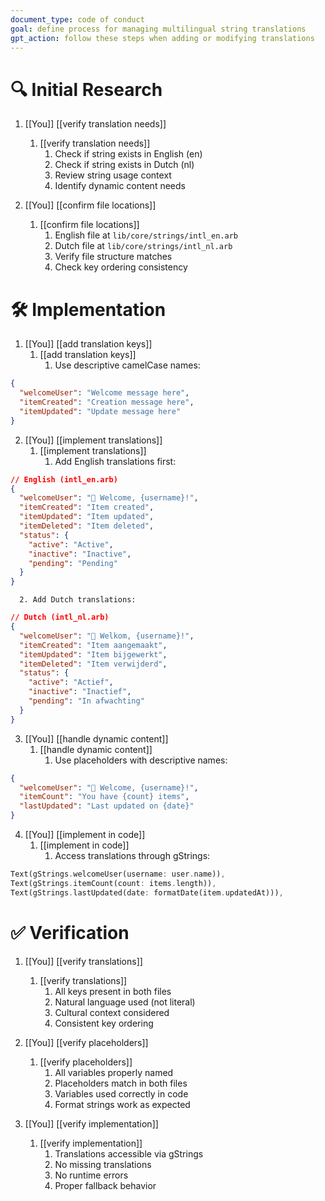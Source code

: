 ```yaml
---
document_type: code of conduct
goal: define process for managing multilingual string translations
gpt_action: follow these steps when adding or modifying translations
---
```


# 🔍 Initial Research

1. [[You]] [[verify translation needs]]
   1. [[verify translation needs]]
      1. Check if string exists in English (en)
      2. Check if string exists in Dutch (nl)
      3. Review string usage context
      4. Identify dynamic content needs

2. [[You]] [[confirm file locations]]
   1. [[confirm file locations]]
      1. English file at `lib/core/strings/intl_en.arb`
      2. Dutch file at `lib/core/strings/intl_nl.arb`
      3. Verify file structure matches
      4. Check key ordering consistency

# 🛠️ Implementation

1. [[You]] [[add translation keys]]
   1. [[add translation keys]]
      1. Use descriptive camelCase names:
```json
{
  "welcomeUser": "Welcome message here",
  "itemCreated": "Creation message here",
  "itemUpdated": "Update message here"
}
```

2. [[You]] [[implement translations]]
   1. [[implement translations]]
      1. Add English translations first:
```json
// English (intl_en.arb)
{
  "welcomeUser": "👋 Welcome, {username}!",
  "itemCreated": "Item created",
  "itemUpdated": "Item updated",
  "itemDeleted": "Item deleted",
  "status": {
    "active": "Active",
    "inactive": "Inactive",
    "pending": "Pending"
  }
}
```
      2. Add Dutch translations:
```json
// Dutch (intl_nl.arb)
{
  "welcomeUser": "👋 Welkom, {username}!",
  "itemCreated": "Item aangemaakt",
  "itemUpdated": "Item bijgewerkt",
  "itemDeleted": "Item verwijderd",
  "status": {
    "active": "Actief",
    "inactive": "Inactief",
    "pending": "In afwachting"
  }
}
```

3. [[You]] [[handle dynamic content]]
   1. [[handle dynamic content]]
      1. Use placeholders with descriptive names:
```json
{
  "welcomeUser": "👋 Welcome, {username}!",
  "itemCount": "You have {count} items",
  "lastUpdated": "Last updated on {date}"
}
```

4. [[You]] [[implement in code]]
   1. [[implement in code]]
      1. Access translations through gStrings:
```dart
Text(gStrings.welcomeUser(username: user.name)),
Text(gStrings.itemCount(count: items.length)),
Text(gStrings.lastUpdated(date: formatDate(item.updatedAt))),
```

# ✅ Verification

1. [[You]] [[verify translations]]
   1. [[verify translations]]
      1. All keys present in both files
      2. Natural language used (not literal)
      3. Cultural context considered
      4. Consistent key ordering

2. [[You]] [[verify placeholders]]
   1. [[verify placeholders]]
      1. All variables properly named
      2. Placeholders match in both files
      3. Variables used correctly in code
      4. Format strings work as expected

3. [[You]] [[verify implementation]]
   1. [[verify implementation]]
      1. Translations accessible via gStrings
      2. No missing translations
      3. No runtime errors
      4. Proper fallback behavior
